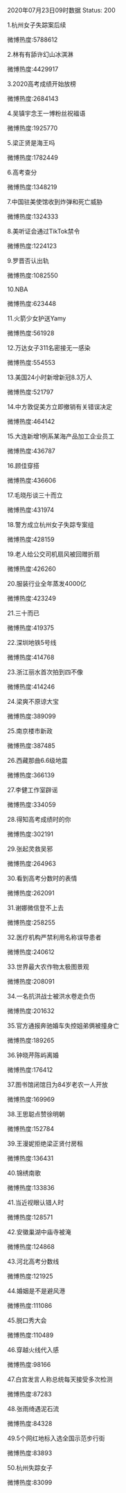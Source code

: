 2020年07月23日09时数据
Status: 200

1.杭州女子失踪案后续

微博热度:5788612

2.林有有舔许幻山冰淇淋

微博热度:4429917

3.2020高考成绩开始放榜

微博热度:2684143

4.吴镇宇念王一博粉丝祝福语

微博热度:1925770

5.梁正贤是海王吗

微博热度:1782449

6.高考查分

微博热度:1348219

7.中国驻美使馆收到炸弹和死亡威胁

微博热度:1324333

8.美听证会通过TikTok禁令

微博热度:1224123

9.罗晋否认出轨

微博热度:1082550

10.NBA

微博热度:623448

11.火箭少女护送Yamy

微博热度:561928

12.万达女子311名密接无一感染

微博热度:554553

13.美国24小时新增新冠8.3万人

微博热度:521797

14.中方敦促美方立即撤销有关错误决定

微博热度:464142

15.大连新增1例系某海产品加工企业员工

微博热度:436787

16.顾佳穿搭

微博热度:436606

17.毛晓彤谈三十而立

微博热度:431974

18.警方成立杭州女子失踪专案组

微博热度:428159

19.老人给公交司机扇风被回赠折扇

微博热度:426260

20.服装行业全年蒸发4000亿

微博热度:423249

21.三十而已

微博热度:419375

22.深圳地铁5号线

微博热度:414768

23.浙江丽水首次拍到四不像

微博热度:414246

24.梁爽不原谅大宝

微博热度:389099

25.南京楼市新政

微博热度:387485

26.西藏那曲6.6级地震

微博热度:366139

27.李健工作室辟谣

微博热度:334059

28.得知高考成绩时的你

微博热度:302191

29.张起灵救吴邪

微博热度:264963

30.看到高考分数时的表情

微博热度:262091

31.谢娜微信登不上去

微博热度:258255

32.医疗机构严禁利用名称误导患者

微博热度:240612

33.世界最大农作物太极图景观

微博热度:208091

34.一名抗洪战士被洪水卷走负伤

微博热度:201632

35.官方通报奔驰婚车失控姐弟俩被撞身亡

微博热度:189265

36.钟晓芹陈屿离婚

微博热度:176412

37.图书馆闭馆日为84岁老农一人开放

微博热度:169969

38.王思聪点赞徐明朝

微博热度:152784

39.王漫妮拒绝梁正贤付房租

微博热度:136431

40.锦绣南歌

微博热度:133836

41.当近视眼认错人时

微博热度:128571

42.安徽巢湖中庙寺被淹

微博热度:124868

43.河北高考分数线

微博热度:121925

44.婚姻是不是避风港

微博热度:111086

45.脱口秀大会

微博热度:110489

46.穿越火线代入感

微博热度:98166

47.白宫发言人称总统每天接受多次检测

微博热度:87283

48.张雨绮遇泥石流

微博热度:84328

49.5个网红地标入选全国示范步行街

微博热度:83893

50.杭州失踪女子

微博热度:83099

